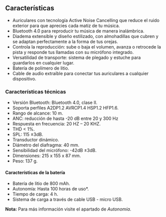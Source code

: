 ## Características

- Auriculares con tecnología Active Noise Cancelling que reduce el ruido exterior para que aprecies cada matiz de tu música. 
- Bluetooth 4.0 para reproducir tu música de manera inalámbrica. 
- Diadema extensible y diseño estilizado, con almohadillas que cubren y se adaptan perfectamente a la forma de tus orejas.
- Controla la reproducción: sube o baja el volumen, avanza o retrocede la pista y responde tus llamadas con su micrófono integrado.
- Versatilidad de transporte: sistema de plegado y estuche para guardarlos en cualquier lugar.
- Batería de polímero de litio.
- Cable de audio extraíble para conectar tus auriculares a cualquier dispositivo.

### Características técnicas

- Versión Bluetooth: Bluetooth 4.0, clase II.
- Soporta perfiles A2DP1.2 AVRCP1.4 HSP1.2 HFP1.6.
- Rango de alcance: 10 m.
- ANC: reducción de hasta -20 dB entre 20 y 300 Hz
- Respuesta en frecuencia: 20 HZ – 20 KHZ.
- THD < 1%.
- SPL: 115 ±3dB.
- Transductor dinámico.
- Diámetro del diafragma: 40 mm.
- Sensibilidad del micrófono: -42dB ±3dB.
- Dimensiones: 215  x 155 x 87 mm.
- Peso: 137 g.


#### Características de la batería 

- Batería de litio de 800 mAh.
- Autonomía: Hasta 100 horas de uso*.
- Tiempo de carga: 4 h.
- Sistema de carga a través de cable USB - micro USB.


**Nota:** Para más información visite el apartado de *Autonomía*.
